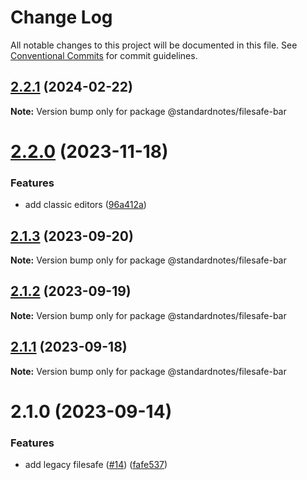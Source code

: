 # Change Log

All notable changes to this project will be documented in this file.
See [Conventional Commits](https://conventionalcommits.org) for commit guidelines.

## [2.2.1](https://github.com/standardnotes/plugins/compare/@standardnotes/filesafe-bar@2.2.0...@standardnotes/filesafe-bar@2.2.1) (2024-02-22)

**Note:** Version bump only for package @standardnotes/filesafe-bar

# [2.2.0](https://github.com/standardnotes/plugins/compare/@standardnotes/filesafe-bar@2.1.3...@standardnotes/filesafe-bar@2.2.0) (2023-11-18)

### Features

* add classic editors ([96a412a](https://github.com/standardnotes/plugins/commit/96a412a9725f689cbd5ca95f7feb5ba19938dd9a))

## [2.1.3](https://github.com/standardnotes/plugins/compare/@standardnotes/filesafe-bar@2.1.2...@standardnotes/filesafe-bar@2.1.3) (2023-09-20)

**Note:** Version bump only for package @standardnotes/filesafe-bar

## [2.1.2](https://github.com/standardnotes/plugins/compare/@standardnotes/filesafe-bar@2.1.1...@standardnotes/filesafe-bar@2.1.2) (2023-09-19)

**Note:** Version bump only for package @standardnotes/filesafe-bar

## [2.1.1](https://github.com/standardnotes/plugins/compare/@standardnotes/filesafe-bar@2.1.0...@standardnotes/filesafe-bar@2.1.1) (2023-09-18)

**Note:** Version bump only for package @standardnotes/filesafe-bar

# 2.1.0 (2023-09-14)

### Features

* add legacy filesafe ([#14](https://github.com/standardnotes/plugins/issues/14)) ([fafe537](https://github.com/standardnotes/plugins/commit/fafe5374f3f347e1cc2701c578cbdb0fec5e5a17))
